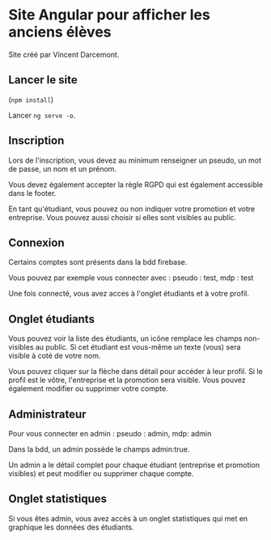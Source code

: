 # Site Angular pour afficher les anciens élèves

Site créé par Vincent Darcemont.

## Lancer le site

(`npm install`)

Lancer `ng serve -o`.

## Inscription

Lors de l'inscription, vous devez au minimum renseigner un pseudo, un mot de passe, un nom et un prénom.

Vous devez également accepter la règle RGPD qui est également accessible dans le footer.

En tant qu'étudiant, vous pouvez ou non indiquer votre promotion et votre entreprise. 
Vous pouvez aussi choisir si elles sont visibles au public.

## Connexion

Certains comptes sont présents dans la bdd firebase.

Vous pouvez par exemple vous connecter avec : pseudo : test, mdp : test

Une fois connecté, vous avez acces à l'onglet étudiants et à votre profil.

## Onglet étudiants

Vous pouvez voir la liste des étudiants, un icône remplace les champs non-visibles au public.
Si cet étudiant est vous-même un texte (vous) sera visible à coté de votre nom.

Vous pouvez cliquer sur la flèche dans détail pour accéder à leur profil.
Si le profil est le vôtre, l'entreprise et la promotion sera visible. Vous pouvez également modifier ou supprimer votre compte.

## Administrateur

Pour vous connecter en admin : pseudo : admin, mdp: admin

Dans la bdd, un admin possède le champs admin:true.

Un admin a le détail complet pour chaque étudiant (entreprise et promotion visibles) et peut modifier ou supprimer chaque compte.

## Onglet statistiques

Si vous êtes admin, vous avez accès à un onglet statistiques qui met en graphique les données des étudiants.
